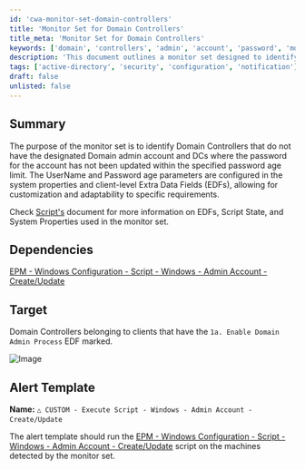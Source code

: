 ```yaml
---
id: 'cwa-monitor-set-domain-controllers'
title: 'Monitor Set for Domain Controllers'
title_meta: 'Monitor Set for Domain Controllers'
keywords: ['domain', 'controllers', 'admin', 'account', 'password', 'monitor']
description: 'This document outlines a monitor set designed to identify Domain Controllers missing the designated Domain admin account and those with outdated passwords. It provides customization options through system properties and client-level Extra Data Fields (EDFs), enhancing adaptability to various requirements.'
tags: ['active-directory', 'security', 'configuration', 'notification']
draft: false
unlisted: false
---
```

## Summary

The purpose of the monitor set is to identify Domain Controllers that do not have the designated Domain admin account and DCs where the password for the account has not been updated within the specified password age limit. The UserName and Password age parameters are configured in the system properties and client-level Extra Data Fields (EDFs), allowing for customization and adaptability to specific requirements.

Check [Script's](https://proval.itglue.com/DOC-5078775-8223774) document for more information on EDFs, Script State, and System Properties used in the monitor set.

## Dependencies

[EPM - Windows Configuration - Script - Windows - Admin Account - Create/Update](https://proval.itglue.com/DOC-5078775-8223774)

## Target

Domain Controllers belonging to clients that have the `1a. Enable Domain Admin Process` EDF marked.

![Image](..\..\..\static\img\Windows-Domain-Admin-Account-Process\image_1.png)

## Alert Template

**Name:** `△ CUSTOM - Execute Script - Windows - Admin Account - Create/Update`

The alert template should run the [EPM - Windows Configuration - Script - Windows - Admin Account - Create/Update](https://proval.itglue.com/DOC-5078775-8223774) script on the machines detected by the monitor set.


